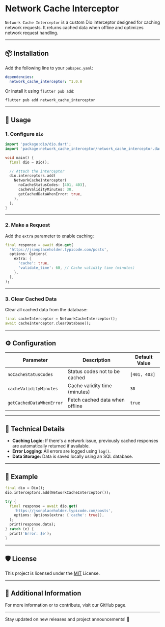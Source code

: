 
# Network Cache Interceptor

`Network Cache Interceptor` is a custom Dio interceptor designed for caching network requests. It returns cached data when offline and optimizes network request handling.

---

## 📦 Installation

Add the following line to your `pubspec.yaml`:

```yaml
dependencies:
  network_cache_interceptor: ^1.0.0
```

Or install it using `flutter pub add`:

```bash
flutter pub add network_cache_interceptor
```

---

## 🚀 Usage

### 1. Configure `Dio`

```dart
import 'package:dio/dio.dart';
import 'package:network_cache_interceptor/network_cache_interceptor.dart';

void main() {
  final dio = Dio();

  // Attach the interceptor
  dio.interceptors.add(
    NetworkCacheInterceptor(
      noCacheStatusCodes: [401, 403],
      cacheValidityMinutes: 30,
      getCachedDataWhenError: true,
    ),
  );
}
```

---

### 2. Make a Request

Add the `extra` parameter to enable caching:

```dart
final response = await dio.get(
  'https://jsonplaceholder.typicode.com/posts',
  options: Options(
    extra: {
      'cache': true,
      'validate_time': 60, // Cache validity time (minutes)
    },
  ),
);
```

---

### 3. Clear Cached Data

Clear all cached data from the database:

```dart
final cacheInterceptor = NetworkCacheInterceptor();
await cacheInterceptor.clearDatabase();
```

---

## ⚙️ Configuration

| Parameter                | Description                          | Default Value |
|-------------------------|--------------------------------------|----------------|
| `noCacheStatusCodes`     | Status codes not to be cached      | `[401, 403]`   |
| `cacheValidityMinutes`   | Cache validity time (minutes)      | `30`           |
| `getCachedDataWhenError` | Fetch cached data when offline     | `true`         |

---

## 🔧 Technical Details

- **Caching Logic:** If there's a network issue, previously cached responses are automatically returned if available.
- **Error Logging:** All errors are logged using `log()`.
- **Data Storage:** Data is saved locally using an SQL database.

---

## 🎯 Example

```dart
final dio = Dio();
dio.interceptors.add(NetworkCacheInterceptor());

try {
  final response = await dio.get(
    'https://jsonplaceholder.typicode.com/posts',
    options: Options(extra: {'cache': true}),
  );
  print(response.data);
} catch (e) {
  print('Error: $e');
}
```

---

## 🛡️ License

This project is licensed under the [MIT](./LICENSE) License.

---

## 💬 Additional Information

For more information or to contribute, visit our GitHub page.

---

Stay updated on new releases and project announcements! 🎉
